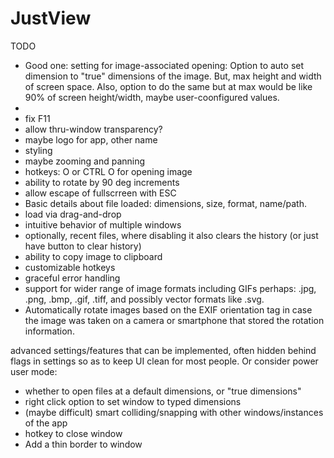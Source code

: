 # JustView

TODO 
- Good one: setting for image-associated opening: Option to auto set dimension to "true" dimensions of the image. But, max height and width of screen space. Also, option to do the same but at max would be like 90% of screen height/width, maybe user-coonfigured values.
-
- fix F11
- allow thru-window transparency?
- maybe logo for app, other name
- styling
- maybe zooming and panning
- hotkeys: O or CTRL O for opening image
- ability to rotate by 90 deg increments
- allow escape of fullscrreen with ESC
- Basic details about file loaded: dimensions, size, format, name/path.
- load via drag-and-drop
- intuitive behavior of multiple windows
- optionally, recent files, where disabling it also clears the history (or just have button to clear history)
- ability to copy image to clipboard
- customizable hotkeys
- graceful error handling
- support for wider range of image formats including GIFs perhaps: .jpg, .png, .bmp, .gif, .tiff, and possibly vector formats like .svg.
- Automatically rotate images based on the EXIF orientation tag in case the image was taken on a camera or smartphone that stored the rotation information.

advanced settings/features that can be implemented, often hidden behind flags in settings so as to keep UI clean for most people. Or consider power user mode:
- whether to open files at a default dimensions, or "true dimensions"
- right click option to set window to typed dimensions
- (maybe difficult) smart colliding/snapping with other windows/instances of the app
- hotkey to close window
- Add a thin border to window
